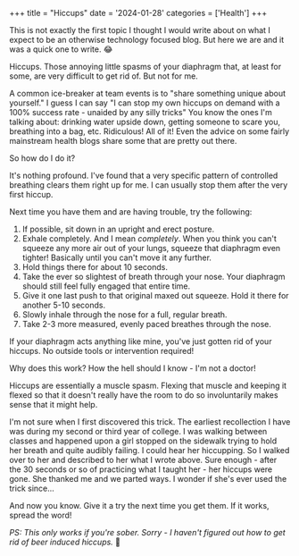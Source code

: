 +++
title = "Hiccups"
date = '2024-01-28'
categories = ['Health']
+++

This is not exactly the first topic I thought I would write about on what I expect to be an otherwise technology focused blog. But here we are and it was a quick one to write. :joy:

Hiccups. Those annoying little spasms of your diaphragm that, at least for some, are very difficult to get rid of. But not for me.
<!--more-->

A common ice-breaker at team events is to "share something unique about yourself." I guess I can say "I can stop my own hiccups on demand with a 100% success rate - unaided by any silly tricks" You know the ones I'm talking about: drinking water upside down, getting someone to scare you, breathing into a bag, etc. Ridiculous! All of it! Even the advice on some fairly mainstream health blogs share some that are pretty out there.

So how do I do it?

It's nothing profound. I've found that a very specific pattern of controlled breathing clears them right up for me. I can usually stop them after the very first hiccup.

Next time you have them and are having trouble, try the following:

1. If possible, sit down in an upright and erect posture.
2. Exhale completely. And I mean _completely_. When you think you can't squeeze any more air out of your lungs, squeeze that diaphragm even tighter! Basically until you can't move it any further.
3. Hold things there for about 10 seconds.
4. Take the ever so slightest of breath through your nose. Your diaphragm should still feel fully engaged that entire time.
5. Give it one last push to that original maxed out squeeze. Hold it there for another 5-10 seconds.
6. Slowly inhale through the nose for a full, regular breath.
7. Take 2-3 more measured, evenly paced breathes through the nose.

If your diaphragm acts anything like mine, you've just gotten rid of your hiccups. No outside tools or intervention required!

Why does this work? How the hell should I know - I'm not a doctor!

Hiccups are essentially a muscle spasm. Flexing that muscle and keeping it flexed so that it doesn't really have the room to do so involuntarily makes sense that it might help.

I'm not sure when I first discovered this trick. The earliest recollection I have was during my second or third year of college. I was walking between classes and happened upon a girl stopped on the sidewalk trying to hold her breath and quite audibly failing. I could hear her hiccupping. So I walked over to her and described to her what I wrote above. Sure enough - after the 30 seconds or so of practicing what I taught her - her hiccups were gone. She thanked me and we parted ways. I wonder if she's ever used the trick since...

And now you know. Give it a try the next time you get them. If it works, spread the word!

_PS: This only works if you're sober. Sorry - I haven't figured out how to get rid of beer induced hiccups._ :beer: